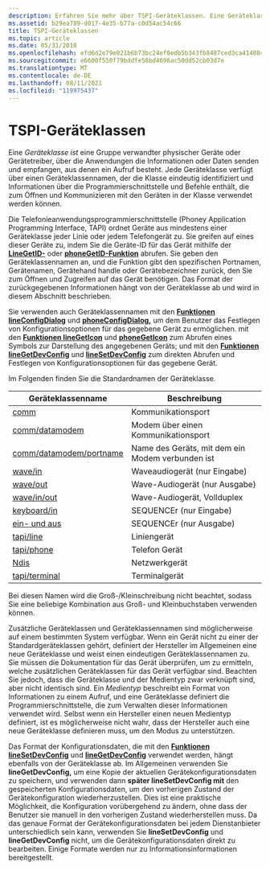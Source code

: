 ```yaml
---
description: Erfahren Sie mehr über TSPI-Geräteklassen. Eine Geräteklasse ist eine Gruppe von Geräten oder Gerätetreibern, über die Anwendungen Anrufinformationen oder -daten senden und empfangen.
ms.assetid: b29ea789-d017-4e35-b77a-c0d54ac54c66
title: TSPI-Geräteklassen
ms.topic: article
ms.date: 05/31/2018
ms.openlocfilehash: efd6d2e79e021b6b73bc24ef0edb5b343fb8487ced3ca414084c7f2ad23a6c48
ms.sourcegitcommit: e6600f550f79bddfe58bd4696ac50dd52cb03d7e
ms.translationtype: MT
ms.contentlocale: de-DE
ms.lasthandoff: 08/11/2021
ms.locfileid: "119975437"
---
```

# <a name="tspi-device-classes"></a>TSPI-Geräteklassen

Eine *Geräteklasse ist* eine Gruppe verwandter physischer Geräte oder Gerätetreiber, über die Anwendungen die Informationen oder Daten senden und empfangen, aus denen ein Aufruf besteht. Jede Geräteklasse  verfügt über einen Geräteklassennamen, der die Klasse eindeutig identifiziert und Informationen über die Programmierschnittstelle und Befehle enthält, die zum Öffnen und Kommunizieren mit den Geräten in der Klasse verwendet werden können.

Die Telefonieanwendungsprogrammierschnittstelle (Phoney Application Programming Interface, TAPI) ordnet Geräte aus mindestens einer Geräteklasse jeder Linie oder jedem Telefongerät zu. Sie greifen auf eines dieser Geräte zu, indem Sie die Geräte-ID für das Gerät mithilfe der [**LineGetID-**](/windows/win32/api/tapi/nf-tapi-linegetid) oder [**phoneGetID-Funktion**](/windows/win32/api/tapi/nf-tapi-phonegetid) abrufen. Sie geben den Geräteklassennamen an, und die Funktion gibt den spezifischen Portnamen, Gerätenamen, Gerätehand handle oder Gerätebezeichner zurück, den Sie zum Öffnen und Zugreifen auf das Gerät benötigen. Das Format der zurückgegebenen Informationen hängt von der Geräteklasse ab und wird in diesem Abschnitt beschrieben.

Sie verwenden auch Geräteklassennamen mit den [**Funktionen lineConfigDialog**](/windows/win32/api/tapi/nf-tapi-lineconfigdialog) und [**phoneConfigDialog,**](/windows/win32/api/tapi/nf-tapi-phoneconfigdialog) um dem Benutzer das Festlegen von Konfigurationsoptionen für das gegebene Gerät zu ermöglichen. mit den [**Funktionen lineGetIcon**](/windows/win32/api/tapi/nf-tapi-linegeticon) und [**phoneGetIcon**](/windows/win32/api/tapi/nf-tapi-phonegeticon) zum Abrufen eines Symbols zur Darstellung des angegebenen Geräts; und mit den [**Funktionen lineGetDevConfig**](/windows/win32/api/tapi/nf-tapi-linegetdevconfig) und [**lineSetDevConfig**](/windows/win32/api/tapi/nf-tapi-linesetdevconfig) zum direkten Abrufen und Festlegen von Konfigurationsoptionen für das gegebene Gerät.

Im Folgenden finden Sie die Standardnamen der Geräteklasse.



| Geräteklassenname                                       | Beschreibung                                      |
|---------------------------------------------------------|--------------------------------------------------|
| [comm](/previous-versions/windows/desktop/legacy/ms725177(v=vs.85))                                       | Kommunikationsport                              |
| [comm/datamodem](/previous-versions/windows/desktop/legacy/ms725178(v=vs.85))                   | Modem über einen Kommunikationsport              |
| [comm/datamodem/portname](/previous-versions/windows/desktop/legacy/ms725179(v=vs.85)) | Name des Geräts, mit dem ein Modem verbunden ist |
| [wave/in](/previous-versions/windows/desktop/legacy/ms725990(v=vs.85))                                 | Waveaudiogerät (nur Eingabe)                   |
| [wave/out](/previous-versions/windows/desktop/legacy/ms725992(v=vs.85))                               | Wave-Audiogerät (nur Ausgabe)                  |
| [wave/in/out](/previous-versions/windows/desktop/legacy/ms725991(v=vs.85))                         | Wave-Audiogerät, Vollduplex                   |
| [keyboard/in](/previous-versions/windows/desktop/legacy/ms725244(v=vs.85))                                 | SEQUENCEr (nur Eingabe)                      |
| [ein- und aus](/previous-versions/windows/desktop/legacy/ms725245(v=vs.85))                               | SEQUENCEr (nur Ausgabe)                     |
| [tapi/line](/previous-versions/windows/desktop/legacy/ms725511(v=vs.85))                             | Liniengerät                                      |
| [tapi/phone](/previous-versions/windows/desktop/legacy/ms725512(v=vs.85))                           | Telefon Gerät                                     |
| [Ndis](/previous-versions/windows/desktop/legacy/ms725247(v=vs.85))                                       | Netzwerkgerät                                   |
| [tapi/terminal](/previous-versions/windows/desktop/legacy/ms725515(v=vs.85))                     | Terminalgerät                                  |



 

Bei diesen Namen wird die Groß-/Kleinschreibung nicht beachtet, sodass Sie eine beliebige Kombination aus Groß- und Kleinbuchstaben verwenden können.

Zusätzliche Geräteklassen und Geräteklassennamen sind möglicherweise auf einem bestimmten System verfügbar. Wenn ein Gerät nicht zu einer der Standardgeräteklassen gehört, definiert der Hersteller im Allgemeinen eine neue Geräteklasse und weist einen eindeutigen Geräteklassennamen zu. Sie müssen die Dokumentation für das Gerät überprüfen, um zu ermitteln, welche zusätzlichen Geräteklassen für das Gerät verfügbar sind. Beachten Sie jedoch, dass die Geräteklasse und der Medientyp zwar verknüpft sind, aber nicht identisch sind. Ein *Medientyp* beschreibt ein Format von Informationen  zu einem Aufruf, und eine Geräteklasse definiert die Programmierschnittstelle, die zum Verwalten dieser Informationen verwendet wird. Selbst wenn ein Hersteller einen neuen Medientyp definiert, ist es möglicherweise nicht wahr, dass der Hersteller auch eine neue Geräteklasse definieren muss, um den Modus zu unterstützen.

Das Format der Konfigurationsdaten, die mit den [**Funktionen lineSetDevConfig**](/windows/win32/api/tapi/nf-tapi-linesetdevconfig) und [**lineGetDevConfig**](/windows/win32/api/tapi/nf-tapi-linegetdevconfig) verwendet werden, hängt ebenfalls von der Geräteklasse ab. Im Allgemeinen verwenden Sie **lineGetDevConfig,** um eine Kopie der aktuellen Gerätekonfigurationsdaten zu speichern, und verwenden dann **später lineSetDevConfig mit** den gespeicherten Konfigurationsdaten, um den vorherigen Zustand der Gerätekonfiguration wiederherzustellen. Dies ist eine praktische Möglichkeit, die Konfiguration vorübergehend zu ändern, ohne dass der Benutzer sie manuell in den vorherigen Zustand wiederherstellen muss. Da das genaue Format der Gerätekonfigurationsdaten bei jedem Dienstanbieter unterschiedlich sein kann, verwenden Sie **lineSetDevConfig** und **lineGetDevConfig** nicht, um die Gerätekonfigurationsdaten direkt zu bearbeiten. Einige Formate werden nur zu Informationsinformationen bereitgestellt.

 

 
